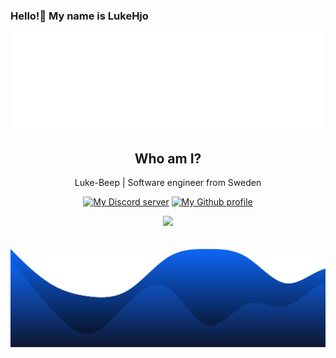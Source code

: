 ### Hello!👋 My name is LukeHjo

<div align="center">
  <img src="./assets/wave.svg">
</div>

<h2 align="center">Who am I?</h2>
<p align="center">Luke-Beep | Software engineer from Sweden</p>
<p align="center">
<a href="https://discord.gg/ndjNzKCmff"><img src="https://img.shields.io/badge/discord-join-blue?style=flat-square&logo=discord" alt="My Discord server" /></a>
<a href="https://github.com/luke-beep"><img src="https://img.shields.io/badge/github-view-blue?style=flat-square&logo=github" alt="My Github profile" /></a>
    </p>


<div align="center">
  <img src="https://lanyard.cnrad.dev/api/1039586210420629714?hideStatus=true&hideTimestamp=true&borderRadius=22px&idleMessage=LukeHjo%20is%20not%20doing%20anything%20at%20the%20moment." /> <!-- Credits to lanyard for making this readme img -->
  <br />
  <br />
  <br />
  </div


<div align="center">
  <img src="./assets/blob.svg"> 
</div>


<!-- inspired by 7ud -->
